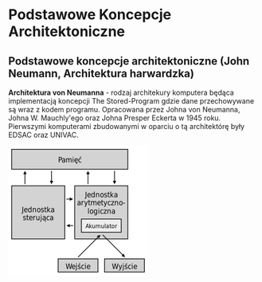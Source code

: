 # **Podstawowe Koncepcje Architektoniczne**

## **Podstawowe koncepcje architektoniczne (John Neumann, Architektura harwardzka)**

**Architektura von Neumanna** - rodzaj architekury komputera będąca implementacją koncepcji The Stored-Program gdzie dane przechowywane są wraz z kodem programu. Opracowana przez Johna von Neumanna, Johna W. Mauchly'ego oraz Johna Presper Eckerta w 1945 roku. Pierwszymi komputerami zbudowanymi w oparciu o tą architektórę były EDSAC oraz UNIVAC.

![Architektura von Neumanna](./images/Von_Neumann_architecture.svg.png)

